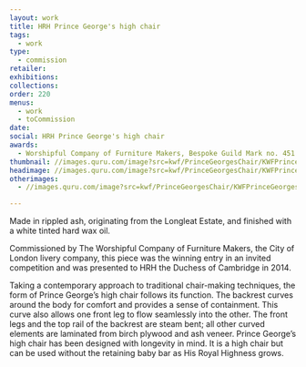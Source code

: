 ```yaml
---
layout: work
title: HRH Prince George's high chair
tags:
  - work
type:
  - commission
retailer:
exhibitions:
collections:
order: 220
menus:
  - work
  - toCommission
date:
social: HRH Prince George's high chair
awards:
  - Worshipful Company of Furniture Makers, Bespoke Guild Mark no. 451
thumbnail: //images.quru.com/image?src=kwf/PrinceGeorgesChair/KWFPrinceGeorgesChairFront34.jpg&width=170&height=170&right=0.875&left=0.15313&top=0.14134&bottom=0.9576
headimage: //images.quru.com/image?src=kwf/PrinceGeorgesChair/KWFPrinceGeorgesChairFront34.jpg&right=0.875&left=0.15313&top=0.14134&bottom=0.9576
otherimages:
  - //images.quru.com/image?src=kwf/PrinceGeorgesChair/KWFPrinceGeorgesChairRear34.jpg&bottom=0.90625&top=0.1125&left=0.06529&right=0.93814

---
```

Made in rippled ash, originating from the Longleat Estate, and finished with a white tinted hard wax oil.

Commissioned by The Worshipful Company of Furniture Makers, the City of London livery company, this piece was the winning entry in an invited competition and was presented to HRH the Duchess of Cambridge in 2014.

Taking a contemporary approach to traditional chair-making techniques, the form of Prince George’s high chair follows its function. The backrest curves around the body for comfort and provides a sense of containment. This curve also allows one front leg to flow seamlessly into the other. The front legs and the top rail of the backrest are steam bent; all other curved elements are laminated from birch plywood and ash veneer. Prince George’s high chair has been designed with longevity in mind. It is a high chair but can be used without the retaining baby bar as His Royal Highness grows.
